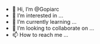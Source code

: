- 👋 Hi, I’m @Gopiarc
- 👀 I’m interested in ...
- 🌱 I’m currently learning ...
- 💞️ I’m looking to collaborate on ...
- 📫 How to reach me ...

<!---
Gopiarc/Gopiarc is a ✨ special ✨ repository because its `README.md` (this file) appears on your GitHub profile.
You can click the Preview link to take a look at your changes.
--->
